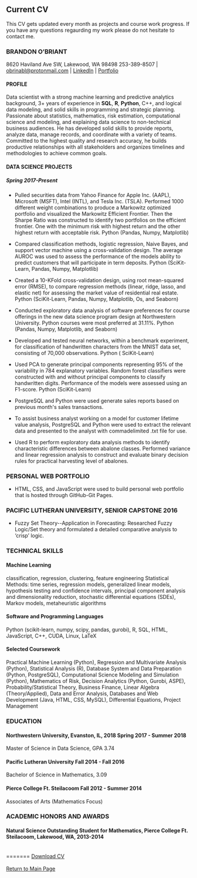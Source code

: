 
## Current CV
This CV gets updated every month as projects and course work progress. If you have any questions regaurding my work please do not hesitate to contact me.  

### BRANDON O’BRIANT 

8620 Haviland Ave SW, Lakewood, WA 98498 253-389-8507 | <a href="mailto:obrianbl@protonmail.com">
				obrinabl@protonmail.com
			</a> | <a href="https://www.linkedin.com/in/brandonobriant/" class="nav-link">LinkedIn</a> | <a href="https://obrianbl.github.io/"> Portfolio</a>

#### PROFILE

Data scientist with a strong machine learning and predictive analytics background, 3+ years of experience in **SQL**, **R**, **Python**, C++, and logical data modeling, and solid skills in programming and strategic planning. Passionate about statistics, mathematics, risk estimation, computational science and modeling, and explaining data science to non-technical business audiences. He has developed solid skills to provide reports, analyze data, manage records, and coordinate with a variety of teams. Committed to the highest quality and research accuracy, he builds productive relationships with all stakeholders and organizes timelines and methodologies to achieve common goals.  

#### DATA SCIENCE PROJECTS 

##### Spring 2017-Present 

* Pulled securities data from Yahoo Finance for Apple Inc. (AAPL), Microsoft (MSFT), Intel (INTL), and Tesla Inc. (TSLA). Performed 1000 different weight combinations to produce a Markowitz optimized portfolio and visualized the Markowitz Efficient Frontier. Then the Sharpe Ratio was constructed to identify two portfolios on the efficient frontier. One with the minimum risk with highest return and the other highest return with acceptable risk. Python (Pandas, Numpy, Matplotlib) 

* Compared classification methods, logistic regression, Naive Bayes, and support vector machine using a cross-validation design. The average AUROC was used to assess the performance of the models ability to predict customers that will participate in term deposits. Python (SciKit-Learn, Pandas, Numpy, Matplotlib) 

* Created a 10-KFold cross-validation design, using root mean-squared error (RMSE), to compare regression methods (linear, ridge, lasso, and elastic net) for assessing the market value of residential real estate. Python (SciKit-Learn, Pandas, Numpy, Matplotlib, Os, and Seaborn) 

* Conducted exploratory data analysis of software preferences for course offerings in the new data science program design at Northwestern University.  Python courses were most preferred at 31.11%. Python (Pandas, Numpy, Matplotlib, and Seaborn) 

* Developed and tested neural networks, within a benchmark experiment, for classification of handwritten characters from the MNIST data set, consisting of 70,000 observations. Python ( SciKit-Learn) 

* Used PCA to generate principal components representing 95% of the variability in 784 explanatory variables. Random forest classifiers were constructed with and without principal components to classify handwritten digits. Performance of the models were assessed using an F1-score. Python (SciKit-Learn) 

* PostgreSQL and Python were used generate sales reports based on previous month's sales transactions. 

* To assist business analyst working on a model for customer lifetime value analysis, PostgreSQL and Python were used to extract the relevant data and presented to the analyst with commadelimited .txt file for use. 

* Used R to perform exploratory data analysis methods to identify characteristic differences between abalone classes. Performed variance and linear regression analysis to construct and evaluate binary decision rules for practical harvesting level of abalones. 

### PERSONAL WEB PORTFOLIO 

* HTML, CSS, and JavaScript were used to build personal web portfolio that is hosted through GitHub-Git Pages. 

### PACIFIC LUTHERAN UNIVERSITY, SENIOR CAPSTONE 2016 

* Fuzzy Set Theory--Application in Forecasting: Researched Fuzzy Logic/Set theory and formulated a detailed comparative analysis to ‘crisp’ logic. 

### TECHNICAL SKILLS 

#### Machine Learning 
classification, regression, clustering, feature engineering Statistical Methods: time series, regression models, generalized linear models, hypothesis testing and confidence intervals, principal component analysis and dimensionality reduction, stochastic differential equations (SDEs), Markov models, metaheuristic algorithms  

#### Software and Programming Languages
Python (scikit-learn, numpy, scipy, pandas, gurobi), R, SQL, HTML, JavaScript, C++, CUDA, Linux, LaTeX 

#### Selected Coursework
Practical Machine Learning (Python), Regression and Multivariate Analysis (Python), Statistical Analysis (R), Database System and Data Preparation (Python, PostgreSQL), Computational Science Modeling and Simulation (Python), Mathematics of Risk, Decision Analytics (Python, Gurobi, ASPE), Probability/Statistical Theory, Business Finance, Linear Algebra (Theory/Applied), Data and Error Analysis, Databases and Web Development (Java, HTML, CSS, MySQL), Differential Equations, Project Management 

### EDUCATION 

#### Northwestern University, Evanston, IL, 2018                                        Spring 2017 - Summer 2018<br>
Master of Science in Data Science, GPA 3.74 

#### Pacific Lutheran University                                                        Fall 2014 - Fall 2016<br> 
Bachelor of Science in Mathematics, 3.09 
 
#### Pierce College Ft. Steilacoom                                                      Fall 2012 - Summer 2014<br> 
Associates of Arts (Mathematics Focus) 

### ACADEMIC HONORS AND AWARDS 

#### Natural Science Outstanding Student for Mathematics, Pierce College Ft. Steilacoom, Lakewood, WA, 2013-2014 

<br> 
=======
<a href="https://github.com/OBrianbl/OBriantBrandon_CV/blob/master/OBriant_Brandon_Full_CV.pdf" class="nav-link">Download CV</a>
<br><br><a href="https://obrianbl.github.io/">Return to Main Page</a>
